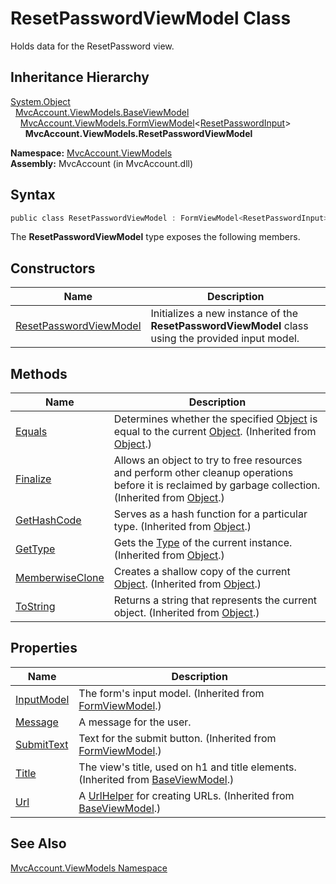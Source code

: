 ResetPasswordViewModel Class
============================
Holds data for the ResetPassword view.


Inheritance Hierarchy
---------------------
[System.Object][1]  
  [MvcAccount.ViewModels.BaseViewModel][2]  
    [MvcAccount.ViewModels.FormViewModel][3]&lt;[ResetPasswordInput][4]>  
      **MvcAccount.ViewModels.ResetPasswordViewModel**  

**Namespace:** [MvcAccount.ViewModels][5]  
**Assembly:** MvcAccount (in MvcAccount.dll)

Syntax
------

```csharp
public class ResetPasswordViewModel : FormViewModel<ResetPasswordInput>
```

The **ResetPasswordViewModel** type exposes the following members.


Constructors
------------

Name                        | Description                                                                                        
--------------------------- | -------------------------------------------------------------------------------------------------- 
[ResetPasswordViewModel][6] | Initializes a new instance of the **ResetPasswordViewModel** class using the provided input model. 


Methods
-------

Name                  | Description                                                                                                                                                
--------------------- | ---------------------------------------------------------------------------------------------------------------------------------------------------------- 
[Equals][7]           | Determines whether the specified [Object][1] is equal to the current [Object][1]. (Inherited from [Object][1].)                                            
[Finalize][8]         | Allows an object to try to free resources and perform other cleanup operations before it is reclaimed by garbage collection. (Inherited from [Object][1].) 
[GetHashCode][9]      | Serves as a hash function for a particular type. (Inherited from [Object][1].)                                                                             
[GetType][10]         | Gets the [Type][11] of the current instance. (Inherited from [Object][1].)                                                                                 
[MemberwiseClone][12] | Creates a shallow copy of the current [Object][1]. (Inherited from [Object][1].)                                                                           
[ToString][13]        | Returns a string that represents the current object. (Inherited from [Object][1].)                                                                         


Properties
----------

Name             | Description                                                                           
---------------- | ------------------------------------------------------------------------------------- 
[InputModel][14] | The form's input model. (Inherited from [FormViewModel<TInputModel>][3].)             
[Message][15]    | A message for the user.                                                               
[SubmitText][16] | Text for the submit button. (Inherited from [FormViewModel<TInputModel>][3].)         
[Title][17]      | The view's title, used on h1 and title elements. (Inherited from [BaseViewModel][2].) 
[Url][18]        | A [UrlHelper][19] for creating URLs. (Inherited from [BaseViewModel][2].)             


See Also
--------
[MvcAccount.ViewModels Namespace][5]  

[1]: http://msdn.microsoft.com/en-us/library/e5kfa45b
[2]: ../BaseViewModel/README.md
[3]: ../FormViewModel_1/README.md
[4]: ../../MvcAccount/ResetPasswordInput/README.md
[5]: ../README.md
[6]: _ctor.md
[7]: http://msdn.microsoft.com/en-us/library/bsc2ak47
[8]: http://msdn.microsoft.com/en-us/library/4k87zsw7
[9]: http://msdn.microsoft.com/en-us/library/zdee4b3y
[10]: http://msdn.microsoft.com/en-us/library/dfwy45w9
[11]: http://msdn.microsoft.com/en-us/library/42892f65
[12]: http://msdn.microsoft.com/en-us/library/57ctke0a
[13]: http://msdn.microsoft.com/en-us/library/7bxwbwt2
[14]: ../FormViewModel_1/InputModel.md
[15]: Message.md
[16]: ../FormViewModel_1/SubmitText.md
[17]: ../BaseViewModel/Title.md
[18]: ../BaseViewModel/Url.md
[19]: http://msdn.microsoft.com/en-us/library/dd492578